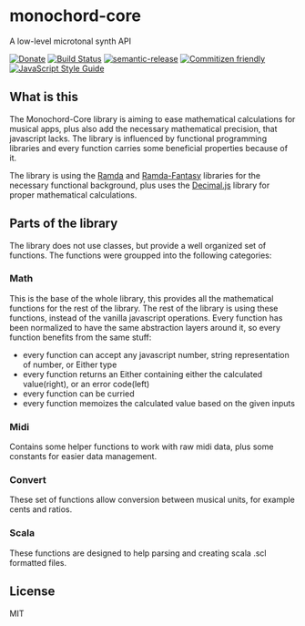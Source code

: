 # monochord-core

A low-level microtonal synth API

[![Donate](https://img.shields.io/badge/Donate-PayPal-green.svg)](https://www.paypal.com/cgi-bin/webscr?cmd=_s-xclick&hosted_button_id=PXF8ZVL3KPQWE)
[![Build Status](https://travis-ci.org/meszaros-lajos-gyorgy/monochord-core.svg?branch=master)](https://travis-ci.org/meszaros-lajos-gyorgy/monochord-core)
[![semantic-release](https://img.shields.io/badge/%20%20%F0%9F%93%A6%F0%9F%9A%80-semantic--release-e10079.svg)](https://github.com/semantic-release/semantic-release)
[![Commitizen friendly](https://img.shields.io/badge/commitizen-friendly-brightgreen.svg)](http://commitizen.github.io/cz-cli/)
[![JavaScript Style Guide](https://img.shields.io/badge/code_style-standard-brightgreen.svg)](https://standardjs.com)

## What is this

The Monochord-Core library is aiming to ease mathematical calculations for musical apps, plus also add the necessary mathematical precision, that javascript lacks. The library is influenced by functional programming libraries and every function carries some beneficial properties because of it.

The library is using the [Ramda](http://ramdajs.com/) and [Ramda-Fantasy](https://github.com/ramda/ramda-fantasy) libraries for the necessary functional background, plus uses the [Decimal.js](https://github.com/MikeMcl/decimal.js/) library for proper mathematical calculations.

## Parts of the library

The library does not use classes, but provide a well organized set of functions. The functions were groupped into the following categories:

### Math

This is the base of the whole library, this provides all the mathematical functions for the rest of the library. The rest of the library is using these functions, instead of the vanilla javascript operations. Every function has been normalized to have the same abstraction layers around it, so every function benefits from the same stuff:

 - every function can accept any javascript number, string representation of number, or Either type
 - every function returns an Either containing either the calculated value(right), or an error code(left)
 - every function can be curried
 - every function memoizes the calculated value based on the given inputs

### Midi

Contains some helper functions to work with raw midi data, plus some constants for easier data management.

### Convert

These set of functions allow conversion between musical units, for example cents and ratios.

### Scala

These functions are designed to help parsing and creating scala .scl formatted files.

## License

MIT
